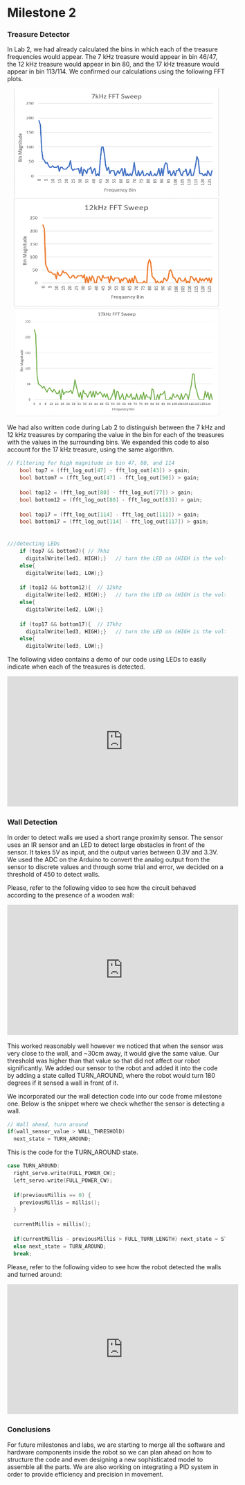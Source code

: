 # Milestone 2

### Treasure Detector


In Lab 2, we had already calculated the bins in which each of the treasure frequencies would appear. The 7 kHz treasure would appear in bin 46/47, the 12 kHz treasure would appear in bin 80, and the 17 kHz treasure would appear in bin 113/114. We confirmed our calculations using the following FFT plots.

<div style="text-align:center"> <img width="475" height="250"  src="../pictures/lab2/7kHz_Sweep.PNG"/> </div>
<div style="text-align:center"> <img width="475" height="250"  src="../pictures/lab2/12kHz_Sweep.PNG"/> </div>
<div style="text-align:center"> <img width="475" height="250"  src="../pictures/lab2/17kHz_Sweep.PNG"/> </div>

We had also written code during Lab 2 to distinguish between the 7 kHz and 12 kHz treasures by comparing the value in the bin for each of the treasures with the values in the surrounding bins. We expanded this code to also account for the 17 kHz treasure, using the same algorithm.

```C
// Filtering for high magnitude in bin 47, 80, and 114
    bool top7 = (fft_log_out[47] - fft_log_out[43]) > gain;
    bool bottom7 = (fft_log_out[47] - fft_log_out[50]) > gain;

    bool top12 = (fft_log_out[80] - fft_log_out[77]) > gain;
    bool bottom12 = (fft_log_out[80] - fft_log_out[83]) > gain;

    bool top17 = (fft_log_out[114] - fft_log_out[111]) > gain;
    bool bottom17 = (fft_log_out[114] - fft_log_out[117]) > gain;


///detecting LEDs
    if (top7 && bottom7){ // 7khz
      digitalWrite(led1, HIGH);}   // turn the LED on (HIGH is the voltage level)
    else{
      digitalWrite(led1, LOW);}
    
    if (top12 && bottom12){  // 12khz
      digitalWrite(led2, HIGH);}   // turn the LED on (HIGH is the voltage level)
    else{
      digitalWrite(led2, LOW);}

    if (top17 && bottom17){  // 17khz
      digitalWrite(led3, HIGH);}   // turn the LED on (HIGH is the voltage level)
    else{
      digitalWrite(led3, LOW);}
```

The following video contains a demo of our code using LEDs to easily indicate when each of the treasures is detected.

<div style="text-align: center">
<iframe width="534" height="300" src="https://www.youtube.com/embed/8dsagu16lpo" frameborder="0" allowfullscreen></iframe>
</div>

### Wall Detection
In order to detect walls we used a short range proximity sensor. The sensor uses an IR sensor and an LED to detect large obstacles in front of the sensor. It takes 5V as input, and the output varies between 0.3V and 3.3V. We used the ADC on the Arduino to convert the analog output from the sensor to discrete values and through some trial and error, we decided on a threshold of 450 to detect walls. 

Please, refer to the following video to see how the circuit behaved according to the presence of a wooden wall:

<div style="text-align: center">
<iframe width="534" height="300" src="https://www.youtube.com/embed/eG_E8hI7VyI" frameborder="0" allowfullscreen></iframe>
</div>

This worked reasonably well however we noticed that when the sensor was very close to the wall, and ~30cm away, it would give the same value. Our threshold was higher than that value so that did not affect our robot significantly. We added our sensor to the robot and added it into the code by adding a state called TURN_AROUND, where the robot would turn 180 degrees if it sensed a wall in front of it.

We incorporated our the wall detection code into our code frome milestone one. Below is the snippet where we check whether the sensor is detecting a wall. 
```C
// Wall ahead, turn around 
if(wall_sensor_value > WALL_THRESHOlD)
  next_state = TURN_AROUND;
```
This is the code for the TURN_AROUND state. 
```C
case TURN_AROUND:
  right_servo.write(FULL_POWER_CW);
  left_servo.write(FULL_POWER_CW);
      
  if(previousMillis == 0) {
    previousMillis = millis();
  }
      
  currentMillis = millis();
      
  if(currentMillis - previousMillis > FULL_TURN_LENGTH) next_state = STRAIGHT;
  else next_state = TURN_AROUND;
  break;
```

Please, refer to the following video to see how the robot detected the walls and turned around:

<div style="text-align: center">
<iframe width="534" height="300" src="https://www.youtube.com/embed/DidsbgD-tjI" frameborder="0" allowfullscreen></iframe>
</div>

### Conclusions
For future milestones and labs, we are starting to merge all the software and hardware components inside the robot so we can plan ahead on how to structure the code and even designing a new sophisticated model to assemble all the parts. We are also working on integrating a PID system in order to provide efficiency and precision in movement. 
